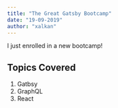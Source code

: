 ```yaml
---
title: "The Great Gatsby Bootcamp"
date: "19-09-2019"
author: "xalkan"
---
```


I just enrolled in a new bootcamp!

## Topics Covered

1. Gatbsy
2. GraphQL
3. React